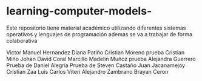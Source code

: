 # learning-computer-models-
Este repositorio tiene material académico utilizando diferentes sistemas operativos y lenguajes de programación 
ademas se va a trabajar de forma colaborativa 

Victor Manuel Hernandez
Diana Patiño
Cristian Moreno
prueba Cristian Miño
Johan David Coral Marcillo
Madelin Muñoz
prueba Alejandra Guerrero
Prueba de Daniel Alegría
Prueba de Steven Castaño
Juan Jacanamejoy
Cristian Zaa
Luis Carlos Viteri
Alejandro Zambrano 
Brayan Ceron

